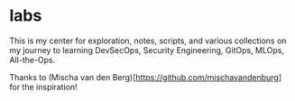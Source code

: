 # labs
This is my center for exploration, notes, scripts, and various collections on my journey to learning DevSecOps, Security Engineering, GitOps, MLOps, All-the-Ops. 

Thanks to (Mischa van den Berg)[https://github.com/mischavandenburg] for the inspiration! 
